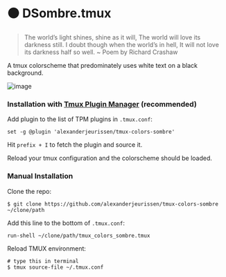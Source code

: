 # ⚫️ DSombre.tmux

> The world’s light shines, shine as it will,
> The world will love its darkness still.
> I doubt though when the world’s in hell,
> It will not love its darkness half so well.
> ~ Poem by Richard Crashaw

A tmux colorscheme that predominately uses white text on a black background.

![image](https://raw.githubusercontent.com/alexanderjeurissen/tmux-colors-sombre/master/screenshots/screenshot.png)

### Installation with [Tmux Plugin Manager](https://github.com/tmux-plugins/tpm) (recommended)

Add plugin to the list of TPM plugins in `.tmux.conf`:

    set -g @plugin 'alexanderjeurissen/tmux-colors-sombre'

Hit `prefix + I` to fetch the plugin and source it.

Reload your tmux configuration and the colorscheme should be loaded.

### Manual Installation

Clone the repo:

    $ git clone https://github.com/alexanderjeurissen/tmux-colors-sombre ~/clone/path

Add this line to the bottom of `.tmux.conf`:

    run-shell ~/clone/path/tmux_colors_sombre.tmux

Reload TMUX environment:

    # type this in terminal
    $ tmux source-file ~/.tmux.conf
